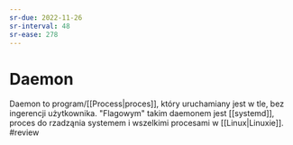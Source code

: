 ```yaml
---
sr-due: 2022-11-26
sr-interval: 48
sr-ease: 278
---
```


# Daemon
Daemon to program/[[Process|proces]], który uruchamiany jest w tle, bez ingerencji użytkownika. "Flagowym" takim daemonem jest [[systemd]], proces do rzadząnia systemem i wszelkimi procesami w [[Linux|Linuxie]].
#review